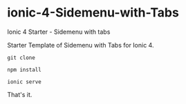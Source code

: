 # ionic-4-Sidemenu-with-Tabs
Ionic 4 Starter - Sidemenu with tabs

Starter Template of Sidemenu with Tabs for Ionic 4. 

`git clone`

`npm install`

`ionic serve`

That's it. 
